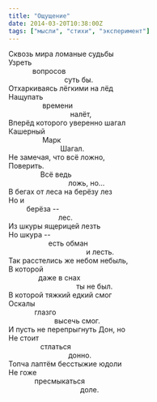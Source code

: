 ```yaml
---
title: "Ощущение"
date: 2014-03-20T10:38:00Z
tags: ["мысли", "стихи", "эксперимент"]
---
```


Сквозь мира ломаные судьбы  
Узреть  
            вопросов  
                            суть бы.  
Отхаркиваясь лёгкими на лёд  
Нащупать  
                 времени  
                               налёт,  
Вперёд которого уверенно шагал  
Кашерный  
                 Марк  
                          Шагал.  
Не замечая, что всё ложно,  
Поверить.  
                Всё ведь  
                              ложь, но...  
В бегах от леса на берёзу лез  
Но и  
         берёза --  
                         лес.  
Из шкуры ящерицей лезть  
Но шкура --  
                    есть обман  
                                       и лесть.  
Так расстелись же небом небыль,  
В которой  
               даже в снах  
                                  ты не был.  
В которой тяжкий едкий смог  
Оскалы  
             глазго  
                       высечь смог.  
И пусть не перепрыгнуть Дон, но  
Не стоит  
                стлаться  
                              донно.  
Топча лаптём бесстыжие юдоли  
Не гоже  
             пресмыкаться  
                                    доле.  
